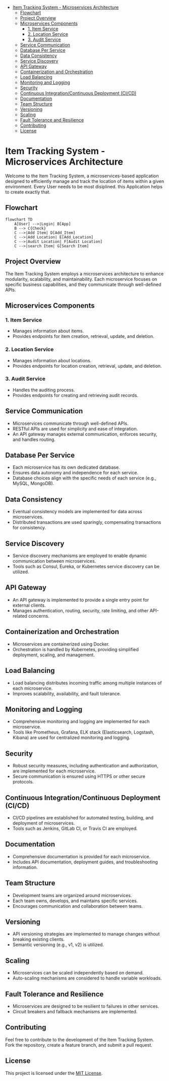 <!-- TOC start (generated with https://github.com/derlin/bitdowntoc) -->

- [Item Tracking System - Microservices Architecture](#item-tracking-system-microservices-architecture)
   * [Flowchart](#flowchart)
   * [Project Overview](#project-overview)
   * [Microservices Components](#microservices-components)
      + [1. Item Service](#1-item-service)
      + [2. Location Service](#2-location-service)
      + [3. Audit Service](#3-audit-service)
   * [Service Communication](#service-communication)
   * [Database Per Service](#database-per-service)
   * [Data Consistency](#data-consistency)
   * [Service Discovery](#service-discovery)
   * [API Gateway](#api-gateway)
   * [Containerization and Orchestration](#containerization-and-orchestration)
   * [Load Balancing](#load-balancing)
   * [Monitoring and Logging](#monitoring-and-logging)
   * [Security](#security)
   * [Continuous Integration/Continuous Deployment (CI/CD)](#continuous-integrationcontinuous-deployment-cicd)
   * [Documentation](#documentation)
   * [Team Structure](#team-structure)
   * [Versioning](#versioning)
   * [Scaling](#scaling)
   * [Fault Tolerance and Resilience](#fault-tolerance-and-resilience)
   * [Contributing](#contributing)
   * [License](#license)

<!-- TOC end -->

<!-- TOC --><a name="item-tracking-system-microservices-architecture"></a>
# Item Tracking System - Microservices Architecture

Welcome to the Item Tracking System, a microservices-based application designed to efficiently manage and track the location of items within a given environment.
Every User needs to be most disiplined. this Application helps to create exactly that.


<!-- TOC --><a name="flowchart"></a>
## Flowchart
````mermaid
flowchart TD
    A[User] -->|Login| B[App]
    B --> C{Check}
    C -->|Add Item| D[Add_Item]
    C -->|Add Location| E[Add_Location]
    C -->|Audit Location| F[Audit Location]
    C -->|search Item| G[Search Item]
````

<!-- TOC --><a name="project-overview"></a>
## Project Overview

The Item Tracking System employs a microservices architecture to enhance modularity, scalability, and maintainability. Each microservice focuses on specific business capabilities, and they communicate through well-defined APIs.

<!-- TOC --><a name="microservices-components"></a>
## Microservices Components

<!-- TOC --><a name="1-item-service"></a>
### 1. Item Service
- Manages information about items.
- Provides endpoints for item creation, retrieval, update, and deletion.

<!-- TOC --><a name="2-location-service"></a>
### 2. Location Service
- Manages information about locations.
- Provides endpoints for location creation, retrieval, update, and deletion.

<!-- TOC --><a name="3-audit-service"></a>
### 3. Audit Service
- Handles the auditing process.
- Provides endpoints for creating and retrieving audit records.

<!-- TOC --><a name="service-communication"></a>
## Service Communication

- Microservices communicate through well-defined APIs.
- RESTful APIs are used for simplicity and ease of integration.
- An API gateway manages external communication, enforces security, and handles routing.

<!-- TOC --><a name="database-per-service"></a>
## Database Per Service

- Each microservice has its own dedicated database.
- Ensures data autonomy and independence for each service.
- Database choices align with the specific needs of each service (e.g., MySQL, MongoDB).

<!-- TOC --><a name="data-consistency"></a>
## Data Consistency

- Eventual consistency models are implemented for data across microservices.
- Distributed transactions are used sparingly, compensating transactions for consistency.

<!-- TOC --><a name="service-discovery"></a>
## Service Discovery

- Service discovery mechanisms are employed to enable dynamic communication between microservices.
- Tools such as Consul, Eureka, or Kubernetes service discovery can be utilized.

<!-- TOC --><a name="api-gateway"></a>
## API Gateway

- An API gateway is implemented to provide a single entry point for external clients.
- Manages authentication, routing, security, rate limiting, and other API-related concerns.

<!-- TOC --><a name="containerization-and-orchestration"></a>
## Containerization and Orchestration

- Microservices are containerized using Docker.
- Orchestration is handled by Kubernetes, providing simplified deployment, scaling, and management.

<!-- TOC --><a name="load-balancing"></a>
## Load Balancing

- Load balancing distributes incoming traffic among multiple instances of each microservice.
- Improves scalability, availability, and fault tolerance.

<!-- TOC --><a name="monitoring-and-logging"></a>
## Monitoring and Logging

- Comprehensive monitoring and logging are implemented for each microservice.
- Tools like Prometheus, Grafana, ELK stack (Elasticsearch, Logstash, Kibana) are used for centralized monitoring and logging.

<!-- TOC --><a name="security"></a>
## Security

- Robust security measures, including authentication and authorization, are implemented for each microservice.
- Secure communication is ensured using HTTPS or other secure protocols.

<!-- TOC --><a name="continuous-integrationcontinuous-deployment-cicd"></a>
## Continuous Integration/Continuous Deployment (CI/CD)

- CI/CD pipelines are established for automated testing, building, and deployment of microservices.
- Tools such as Jenkins, GitLab CI, or Travis CI are employed.

<!-- TOC --><a name="documentation"></a>
## Documentation

- Comprehensive documentation is provided for each microservice.
- Includes API documentation, deployment guides, and troubleshooting information.

<!-- TOC --><a name="team-structure"></a>
## Team Structure

- Development teams are organized around microservices.
- Each team owns, develops, and maintains specific services.
- Encourages communication and collaboration between teams.

<!-- TOC --><a name="versioning"></a>
## Versioning

- API versioning strategies are implemented to manage changes without breaking existing clients.
- Semantic versioning (e.g., v1, v2) is utilized.

<!-- TOC --><a name="scaling"></a>
## Scaling

- Microservices can be scaled independently based on demand.
- Auto-scaling mechanisms are considered to handle variable workloads.

<!-- TOC --><a name="fault-tolerance-and-resilience"></a>
## Fault Tolerance and Resilience

- Microservices are designed to be resilient to failures in other services.
- Circuit breakers and fallback mechanisms are implemented.

<!-- TOC --><a name="contributing"></a>
## Contributing

Feel free to contribute to the development of the Item Tracking System. Fork the repository, create a feature branch, and submit a pull request.

<!-- TOC --><a name="license"></a>
## License

This project is licensed under the [MIT License](LICENSE).
        

